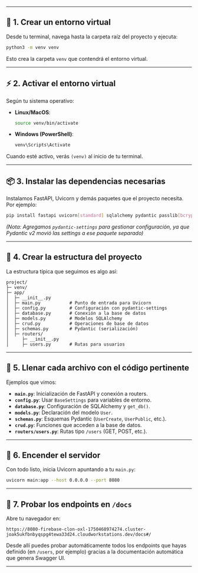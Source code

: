 

---

## 🧭 **1. Crear un entorno virtual**

Desde tu terminal, navega hasta la carpeta raíz del proyecto y ejecuta:

```bash
python3 -m venv venv
```

Esto crea la carpeta `venv` que contendrá el entorno virtual.

---

## ⚡ **2. Activar el entorno virtual**

Según tu sistema operativo:

* **Linux/MacOS**:

  ```bash
  source venv/bin/activate
  ```
* **Windows (PowerShell)**:

  ```powershell
  venv\Scripts\Activate
  ```

Cuando esté activo, verás `(venv)` al inicio de tu terminal.

---

## 📦 **3. Instalar las dependencias necesarias**

Instalamos FastAPI, Uvicorn y demás paquetes que el proyecto necesita. Por ejemplo:

```bash
pip install fastapi uvicorn[standard] sqlalchemy pydantic passlib[bcrypt] python-multipart pydantic-settings
```

*(Nota: Agregamos `pydantic-settings` para gestionar configuración, ya que Pydantic v2 movió las settings a ese paquete separado)*

---

## 📂 **4. Crear la estructura del proyecto**

La estructura típica que seguimos es algo así:

```
project/
├─ venv/
├─ app/
│  ├─ __init__.py
│  ├─ main.py           # Punto de entrada para Uvicorn
│  ├─ config.py         # Configuración con pydantic-settings
│  ├─ database.py       # Conexión a la base de datos
│  ├─ models.py         # Modelos SQLAlchemy
│  ├─ crud.py           # Operaciones de base de datos
│  ├─ schemas.py        # Pydantic (serialización)
│  ├─ routers/
│     ├─ __init__.py
│     ├─ users.py       # Rutas para usuarios
```

---

## 📝 **5. Llenar cada archivo con el código pertinente**

Ejemplos que vimos:

* **`main.py`**: Inicialización de FastAPI y conexión a routers.
* **`config.py`**: Usar `BaseSettings` para variables de entorno.
* **`database.py`**: Configuración de SQLAlchemy y `get_db()`.
* **`models.py`**: Declaración del modelo `User`.
* **`schemas.py`**: Esquemas Pydantic (`UserCreate`, `UserPublic`, etc.).
* **`crud.py`**: Funciones que acceden a la base de datos.
* **`routers/users.py`**: Rutas tipo `/users` (GET, POST, etc.).

---

## 🚀 **6. Encender el servidor**

Con todo listo, inicia Uvicorn apuntando a tu `main.py`:

```bash
uvicorn main:app --host 0.0.0.0 --port 8080
```

---

## 🧪 **7. Probar los endpoints en `/docs`**

Abre tu navegador en:

```
https://8080-firebase-clon-oxl-1750468974274.cluster-joak5ukfbnbyqspg4tewa33d24.cloudworkstations.dev/docs#/
```

Desde allí puedes probar automáticamente todos los endpoints que hayas definido (en `/users`, por ejemplo) gracias a la documentación automática que genera Swagger UI.

---

